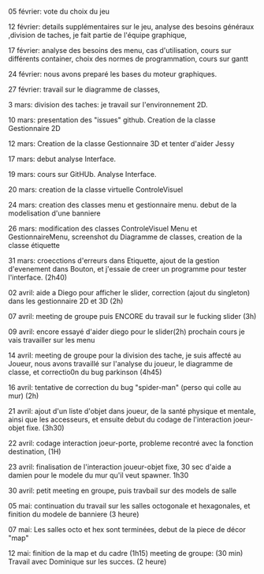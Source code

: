 05 février: vote du choix du jeu

12 février: details supplémentaires sur le jeu, analyse des besoins généraux ,division de taches, je fait partie de l'équipe graphique,

17 février: analyse des besoins des menu, cas d'utilisation, cours sur différents container, choix des normes de programmation, cours sur gantt

24 février: nous avons preparé les bases du moteur graphiques.

27 février: travail sur le diagramme de classes, 

3 mars: division des taches: je travail sur l'environnement 2D.

10 mars: presentation des "issues" github. Creation de la classe Gestionnaire 2D

12 mars: Creation de la classe Gestionnaire 3D et tenter d'aider Jessy

17 mars: debut analyse Interface.

19 mars: cours sur GitHUb. Analyse Interface.

20 mars: creation de la classe virtuelle ControleVisuel

24 mars: creation des classes menu et gestionnaire menu. debut de la modelisation d'une banniere

26 mars:  modification des classes ControleVisuel Menu et GestionnaireMenu, screenshot du Diagramme de classes, creation de la classe étiquette

31 mars: croecctions d'erreurs dans Etiquette, ajout de la gestion d'evenement dans Bouton, et j'essaie de creer un programme pour tester l'interface. (2h40)

02 avril: aide a Diego pour afficher le slider, correction (ajout du singleton) dans les gestionnaire 2D et 3D (2h)

07 avril: meeting de groupe puis ENCORE du travail sur le fucking slider (3h)

09 avril: encore essayé d'aider diego pour le slider(2h) prochain cours je vais travailler sur les menu

14 avril: meeting de groupe pour la division des tache, je suis affecté au Joueur, nous avons travaillé sur l'analyse du joueur, le diagramme de classe, et correctio0n du bug parkinson (4h45)

16 avril: tentative de correction du bug "spider-man" (perso qui colle au mur) (2h)

21 avril: ajout d'un liste d'objet dans joueur, de la santé physique et mentale, ainsi que les accesseurs, et ensuite debut du codage de l'interaction joeur-objet fixe. (3h30)

22 avril: codage interaction joeur-porte, probleme recontré avec la fonction destination, (1H)

23 avril: finalisation de l'interaction joueur-objet fixe, 30 sec d'aide a damien pour le modele du mur qu'il veut spawner. 1h30

30 avril: petit meeting en groupe, puis travbail sur des models de salle

05 mai: continuation du travail sur les salles octogonale et hexagonales, et finition du modele de banniere (3 heure)

07 mai: Les salles octo et hex sont terminées, debut de la piece de décor "map"

12 mai: finition de la map et du cadre (1h15) meeting de groupe: (30 min) Travail avec Dominique sur les succes. (2 heure)
